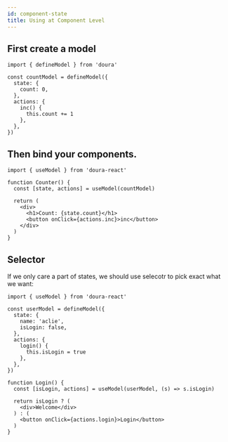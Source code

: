 ```yaml
---
id: component-state
title: Using at Component Level
---
```


## First create a model

```tsx
import { defineModel } from 'doura'

const countModel = defineModel({
  state: {
    count: 0,
  },
  actions: {
    inc() {
      this.count += 1
    },
  },
})
```

## Then bind your components.

```tsx
import { useModel } from 'doura-react'

function Counter() {
  const [state, actions] = useModel(countModel)

  return (
    <div>
      <h1>Count: {state.count}</h1>
      <button onClick={actions.inc}>inc</button>
    </div>
  )
}
```

## Selector

If we only care a part of states, we should use selecotr to pick exact what we want:

```tsx
import { useModel } from 'doura-react'

const userModel = defineModel({
  state: {
    name: 'aclie',
    isLogin: false,
  },
  actions: {
    login() {
      this.isLogin = true
    },
  },
})

function Login() {
  const [isLogin, actions] = useModel(userModel, (s) => s.isLogin)

  return isLogin ? (
    <div>Welcome</div>
  ) : (
    <button onClick={actions.login}>Login</button>
  )
}
```
